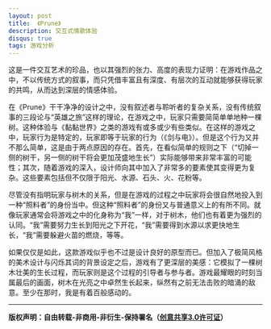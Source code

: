 ```yaml
---
layout: post
title:  《Prune》
description: 交互式情歌体验
disqus: true
tags: 游戏分析
---
```


这是一件交互艺术的珍品，也以其强烈的张力、高度的表现力证明：在游戏作品之中，不以传统方式的叙事，而只凭借丰富且有深度、有层次的互动就能够获得玩家的共鸣，从而达到深层的情感体验。

在《Prune》干干净净的设计之中，没有叙述者与聆听者的复杂关系，没有传统叙事的三段论与“英雄之旅”这样的理论，在游戏之中，玩家只需要简简单单地种一棵树。这种体验与《黏黏世界》之类的游戏有或多或少有些类似。在这样的游戏之中，玩家行为是特定的，玩家即等于玩家的行为（《剑与电》）。但是这个行为又并不那么简单，这是由于两点原因的存在。首先，在看似简单的规则之下（“切掉一侧的树干，另一侧的树干将会更加茂盛地生长”）实际能够带来非常丰富的可能性；其次，随着游戏的深入，设计师向其中加入了非常多的要素使其变得更为复杂。这些要素包括但不仅限于阳光、水源、石头、火、花粉等。

尽管没有指明玩家与树木的关系，但是在游戏的过程之中玩家将会很自然地投入到一种“照料者”的身份当中。但这种“照料者”的身份又与普通意义上的有所不同。就像玩家通常会将游戏之中的化身称为“我”一样，对于树木，他们也有着更为强烈的认同。“我”需要努力生长到阳光之下开花，“我”需要得到水源以求更快地生长，“我”需要躲避火苗的燃烧，等等。

如果仅仅是如此，这款游戏似乎也不过是设计良好的原型而已。但加入了极简风格的美术设计与闪烁其词的背景设定之后，游戏有了更深层的美感：它模拟了一棵树木壮美的生长过程，而玩家则是这个过程的引导者与参与者。游戏最耀眼的时刻当属最后的画面，树木在光亮之中卓然生长起来，纵然有之前无法击败的暗涌的敌意。至少在那时，我是有着百般感动的。

---
**版权声明：自由转载-非商用-非衍生-保持署名（[创意共享3.0许可证](https://creativecommons.org/licenses/by-nc-nd/3.0/deed.zh)）**